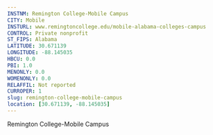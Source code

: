 ```yaml
---
INSTNM: Remington College-Mobile Campus
CITY: Mobile
INSTURL: www.remingtoncollege.edu/mobile-alabama-colleges-campus
CONTROL: Private nonprofit
ST_FIPS: Alabama
LATITUDE: 30.671139
LONGITUDE: -88.145035
HBCU: 0.0
PBI: 1.0
MENONLY: 0.0
WOMENONLY: 0.0
RELAFFIL: Not reported
CURROPER: 1
slug: remington-college-mobile-campus
location: [30.671139, -88.145035]
---
```

Remington College-Mobile Campus